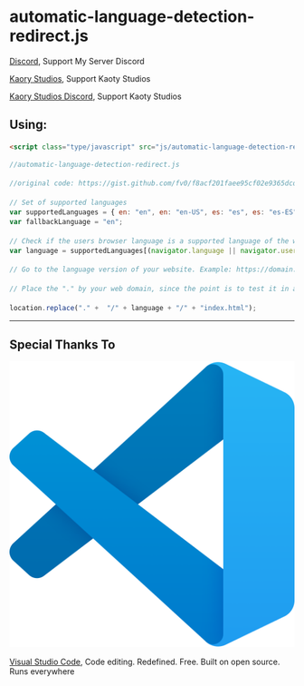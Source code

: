 # automatic-language-detection-redirect.js

[Discord](https://discord.gg/3EebYUyeUX), Support My Server Discord

[Kaory Studios](https://kaorystudios.xyz), Support Kaoty Studios

[Kaory Studios Discord](https://discord.gg/Gw7m8kC), Support Kaoty Studios

## Using:
```html
<script class="type/javascript" src="js/automatic-language-detection-redirect.js"></script>
```


```javascript
//automatic-language-detection-redirect.js

//original code: https://gist.github.com/fv0/f8acf201faee95cf02e9365dcd0d46a0

// Set of supported languages
var supportedLanguages = { en: "en", en: "en-US", es: "es", es: "es-ES", es: "es-MX", es: "es-CL", jp: "jp", fr: "fr", de: "de", it: "it", pt: "pt", ru: "ru", zh: "zh", tr: "tr" };
var fallbackLanguage = "en";

// Check if the users browser language is a supported language of the website. Otherwise go to fallback.
var language = supportedLanguages[(navigator.language || navigator.userLanguage).substring(0,2)] || fallbackLanguage;

// Go to the language version of your website. Example: https://domain.com/en/

// Place the "." by your web domain, since the point is to test it in a local file

location.replace("." +  "/" + language + "/" + "index.html");

```

--- 

## Special Thanks To

![Visual Studio Code logo](https://raw.githubusercontent.com/HappyRogelio7/automatic-language-detection-redirect.js/master/vscode.png?size=100x100)

[Visual Studio Code](https://code.visualstudio.com/), Code editing. Redefined. Free. Built on open source. Runs everywhere
